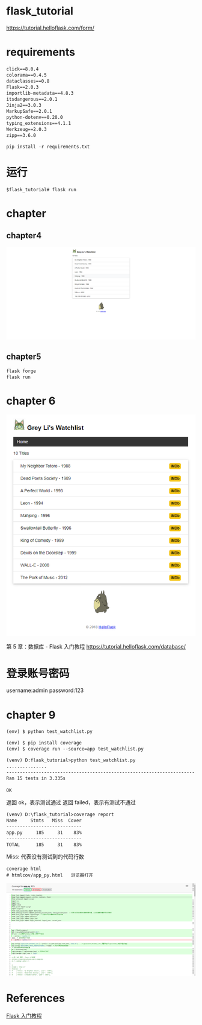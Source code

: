 # flask_tutorial
https://tutorial.helloflask.com/form/

# requirements
```shell
click==8.0.4
colorama==0.4.5
dataclasses==0.8
Flask==2.0.3
importlib-metadata==4.8.3
itsdangerous==2.0.1
Jinja2==3.0.3
MarkupSafe==2.0.1
python-dotenv==0.20.0
typing_extensions==4.1.1
Werkzeug==2.0.3
zipp==3.6.0

```

```shell
pip install -r requirements.txt
```

# 运行
```shell
$flask_tutorial# flask run

```
# chapter
## chapter4
![](imgs/ch4.png)


## chapter5
```shell
flask forge
flask run
```

# chapter 6
![](imgs/ch6.png)

第 5 章：数据库 - Flask 入门教程
https://tutorial.helloflask.com/database/

# 登录账号密码

username:admin
password:123

# chapter 9 

```shell
(env) $ python test_watchlist.py

```

```shell
(env) $ pip install coverage
(env) $ coverage run --source=app test_watchlist.py
```
```shell
(venv) D:flask_tutorial>python test_watchlist.py
...............
----------------------------------------------------------------------
Ran 15 tests in 3.335s

OK
```
返回 ok，表示测试通过
返回 failed，表示有测试不通过

```SHELL
(venv) D:\flask_tutorial>coverage report
Name     Stmts   Miss  Cover
----------------------------
app.py     185     31    83%
----------------------------
TOTAL      185     31    83%

```
Miss: 代表没有测试到的代码行数


```shell
coverage html
# htmlcov/app_py.html   浏览器打开
```

![](imgs/ch9.png)

# References
[Flask 入门教程](https://tutorial.helloflask.com/)
